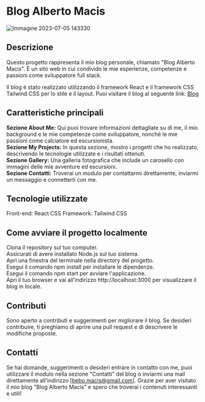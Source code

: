 # Blog Alberto Macis
![Immagine 2023-07-05 143330](https://github.com/bebob94/personal_blog/assets/119256128/62bf5193-f192-4ef0-ae3b-965097b8f74c)


## Descrizione
Questo progetto rappresenta il mio blog personale, chiamato "Blog Alberto Macis".
È un sito web in cui condivido le mie esperienze, competenze e passioni come sviluppatore full stack.

Il blog è stato realizzato utilizzando il framework React e il framework CSS Tailwind CSS per lo stile e il layout.
Puoi visitare il blog al seguente link: [Blog](https://alberto-macis.vercel.app/)

## Caratteristiche principali

**Sezione About Me:** Qui puoi trovare informazioni dettagliate su di me, il mio background e le mie competenze come sviluppatore, nonché le mie passioni come calciatore ed escursionista.  
**Sezione My Projects:** In questa sezione, mostro i progetti che ho realizzato, descrivendo le tecnologie utilizzate e i risultati ottenuti.  
**Sezione Gallery:** Una galleria fotografica che include un carosello con immagini delle mie avventure ed escursioni.  
**Sezione Contatti:** Troverai un modulo per contattarmi direttamente, inviarmi un messaggio e connetterti con me.  

## Tecnologie utilizzate

Front-end: React
CSS Framework: Tailwind CSS

## Come avviare il progetto localmente

Clona il repository sul tuo computer.  
Assicurati di avere installato Node.js sul tuo sistema.  
Apri una finestra del terminale nella directory del progetto.  
Esegui il comando npm install per installare le dipendenze.  
Esegui il comando npm start per avviare l'applicazione.  
Apri il tuo browser e vai all'indirizzo http://localhost:3000 per visualizzare il blog in locale.  

## Contributi

Sono aperto a contributi e suggerimenti per migliorare il blog. Se desideri contribuire, ti preghiamo di aprire una pull request e di descrivere le modifiche proposte.

## Contatti

Se hai domande, suggerimenti o desideri entrare in contatto con me, puoi utilizzare il modulo nella sezione "Contatti" del blog o inviarmi una mail direttamente all'indirizzo [bebo.macis@gmail.com].
Grazie per aver visitato il mio blog "Blog Alberto Macis" e spero che troverai i contenuti interessanti e utili!
